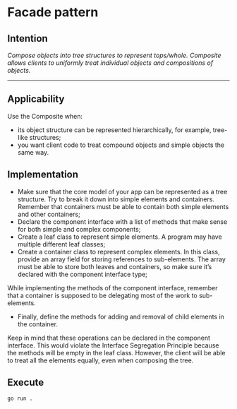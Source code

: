 # Facade pattern

## Intention

*Compose objects into tree structures to represent tops/whole. Composite allows clients to uniformly treat individual objects and compositions of objects.*

---

## Applicability

Use the Composite when:
* its object structure can be represented hierarchically, for example, tree-like structures;
* you want client code to treat compound objects and simple objects the same way.

## Implementation

* Make sure that the core model of your app can be represented as a tree structure. Try to break it down into simple elements and containers. Remember that containers must be able to contain both simple elements and other containers;
* Declare the component interface with a list of methods that make sense for both simple and complex components;
* Create a leaf class to represent simple elements. A program may have multiple different leaf classes;
* Create a container class to represent complex elements. In this class, provide an array field for storing references to sub-elements. The array must be able to store both leaves and containers, so make sure it’s declared with the component interface type;

While implementing the methods of the component interface, remember that a container is supposed to be delegating most of the work to sub-elements.
* Finally, define the methods for adding and removal of child elements in the container.

Keep in mind that these operations can be declared in the component interface. This would violate the Interface Segregation Principle because the methods will be empty in the leaf class. However, the client will be able to treat all the elements equally, even when composing the tree.

## Execute

`go run .`